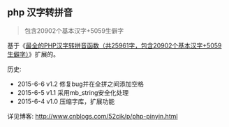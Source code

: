 ## php 汉字转拼音
>包含20902个基本汉字+5059生僻字

基于《[最全的PHP汉字转拼音函数（共25961字，包含20902个基本汉字+5059生僻字）](http://http://www.oschina.net/code/snippet_862384_25415)》扩展的。

历史:
- 2015-6-6 v1.2 修复bug并在全拼之间添加空格
- 2015-6-5 v1.1 采用mb_string安全化处理
- 2015-6-4 v1.0 压缩字库，扩展功能

详见博客: http://www.cnblogs.com/52cik/p/php-pinyin.html